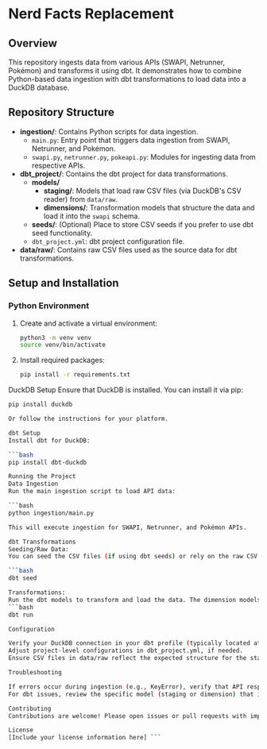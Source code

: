 # Nerd Facts Replacement

## Overview
This repository ingests data from various APIs (SWAPI, Netrunner, Pokémon) and transforms it using dbt. It demonstrates how to combine Python-based data ingestion with dbt transformations to load data into a DuckDB database.

## Repository Structure
- **ingestion/**: Contains Python scripts for data ingestion.
  - `main.py`: Entry point that triggers data ingestion from SWAPI, Netrunner, and Pokémon.
  - `swapi.py`, `netrunner.py`, `pokeapi.py`: Modules for ingesting data from respective APIs.
- **dbt_project/**: Contains the dbt project for data transformations.
  - **models/**
    - **staging/**: Models that load raw CSV files (via DuckDB's CSV reader) from `data/raw`.
    - **dimensions/**: Transformation models that structure the data and load it into the `swapi` schema.
  - **seeds/**: (Optional) Place to store CSV seeds if you prefer to use dbt seed functionality.
  - `dbt_project.yml`: dbt project configuration file.
- **data/raw/**: Contains raw CSV files used as the source data for dbt transformations.

## Setup and Installation

### Python Environment
1. Create and activate a virtual environment:
   ```bash
   python3 -m venv venv
   source venv/bin/activate


2. Install required packages:
   ```bash
   pip install -r requirements.txt

DuckDB Setup
Ensure that DuckDB is installed. You can install it via pip:

   ```bash
   pip install duckdb

Or follow the instructions for your platform.

dbt Setup
Install dbt for DuckDB:

   ```bash
   pip install dbt-duckdb

Running the Project
Data Ingestion
Run the main ingestion script to load API data:

   ```bash
   python ingestion/main.py

This will execute ingestion for SWAPI, Netrunner, and Pokémon APIs.

dbt Transformations
Seeding/Raw Data:
You can seed the CSV files (if using dbt seeds) or rely on the raw CSV files in the data/raw folder.

   ```bash
   dbt seed

Transformations:
Run the dbt models to transform and load the data. The dimension models target the swapi schema in your DuckDB database:
```bash
dbt run

Configuration

Verify your DuckDB connection in your dbt profile (typically located at ~/.dbt/profiles.yml).
Adjust project-level configurations in dbt_project.yml, if needed.
Ensure CSV files in data/raw reflect the expected structure for the staging models located in dbt_project/models/staging.

Troubleshooting

If errors occur during ingestion (e.g., KeyError), verify that API responses or CSV formats match the expected structure.
For dbt issues, review the specific model (staging or dimension) that is failing, and check that all configuration settings (such as schema names) are correct.

Contributing
Contributions are welcome! Please open issues or pull requests with improvements or bug fixes.

License
[Include your license information here] ```